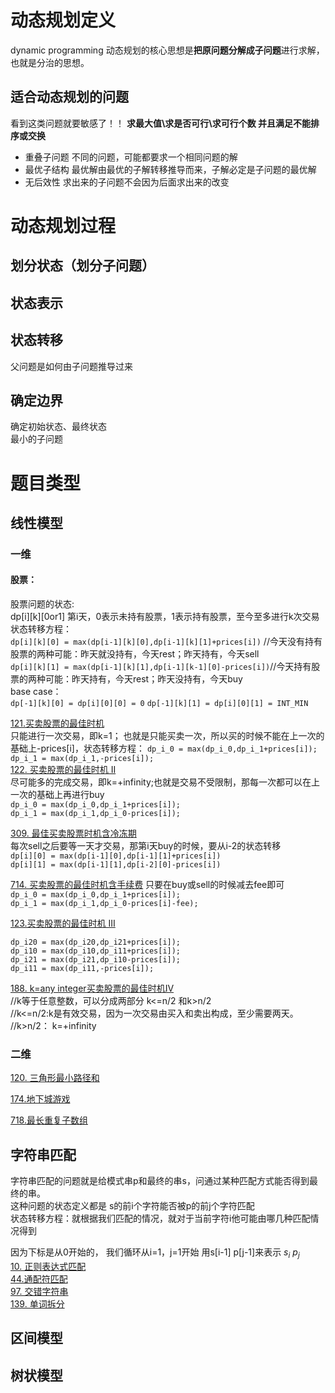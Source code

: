 

# 动态规划定义
dynamic programming
动态规划的核心思想是**把原问题分解成子问题**进行求解，也就是分治的思想。  

## 适合动态规划的问题
看到这类问题就要敏感了！！
**求最大值\求是否可行\求可行个数 并且满足不能排序或交换**
- 重叠子问题
  不同的问题，可能都要求一个相同问题的解
- 最优子结构
  最优解由最优的子解转移推导而来，子解必定是子问题的最优解
- 无后效性
  求出来的子问题不会因为后面求出来的改变

# 动态规划过程
## 划分状态（划分子问题）
## 状态表示
## 状态转移
父问题是如何由子问题推导过来
## 确定边界
确定初始状态、最终状态  
最小的子问题
# 题目类型
## 线性模型
### 一维
#### 股票：   
股票问题的状态:  
dp[i][k][0or1] 第i天，0表示未持有股票，1表示持有股票，至今至多进行k次交易  
状态转移方程：  
`dp[i][k][0] = max(dp[i-1][k][0],dp[i-1][k][1]+prices[i])` //今天没有持有股票的两种可能：昨天就没持有，今天rest；昨天持有，今天sell   
`dp[i][k][1] = max(dp[i-1][k][1],dp[i-1][k-1][0]-prices[i])`//今天持有股票的两种可能：昨天持有，今天rest；昨天没持有，今天buy    
base case：   
`dp[-1][k][0] = dp[i][0][0] = 0`
`dp[-1][k][1] = dp[i][0][1] = INT_MIN`

[121.买卖股票的最佳时机](https://github.com/florazxf/LeetCode/blob/master/dp/*121.k%3D1%20%E4%B9%B0%E5%8D%96%E8%82%A1%E7%A5%A8%E7%9A%84%E6%9C%80%E4%BD%B3%E6%97%B6%E6%9C%BA.cpp)  
只能进行一次交易，即k=1； 也就是只能买卖一次，所以买的时候不能在上一次的基础上-prices[i]，状态转移方程：
`dp_i_0 = max(dp_i_0,dp_i_1+prices[i]);`  
`dp_i_1 = max(dp_i_1,-prices[i]);`  
[122. 买卖股票的最佳时机 II](https://github.com/florazxf/LeetCode/blob/master/dp/*122.k%3D%2Binfinity%20%E4%B9%B0%E5%8D%96%E8%82%A1%E7%A5%A8%E7%9A%84%E6%9C%80%E4%BD%B3%E6%97%B6%E6%9C%BA%20II.cpp)   
尽可能多的完成交易，即k=+infinity;也就是交易不受限制，那每一次都可以在上一次的基础上再进行buy  
`dp_i_0 = max(dp_i_0,dp_i_1+prices[i]);`   
`dp_i_1 = max(dp_i_1,dp_i_0-prices[i]);`  

[309. 最佳买卖股票时机含冷冻期](https://github.com/florazxf/LeetCode/blob/master/dp/*309.k%3D%2Binfinity%20with%20cooldown%20%E6%9C%80%E4%BD%B3%E4%B9%B0%E5%8D%96%E8%82%A1%E7%A5%A8%E6%97%B6%E6%9C%BA%E5%90%AB%E5%86%B7%E5%86%BB%E6%9C%9F.cpp)  
每次sell之后要等一天才交易，那第i天buy的时候，要从i-2的状态转移  
`dp[i][0] = max(dp[i-1][0],dp[i-1][1]+prices[i])`  
`dp[i][1] = max(dp[i-1][1],dp[i-2][0]-prices[i])`  

[714. 买卖股票的最佳时机含手续费](https://github.com/florazxf/LeetCode/blob/master/dp/*714.%20k%3Dinfinity%20with%20fee%E4%B9%B0%E5%8D%96%E8%82%A1%E7%A5%A8%E7%9A%84%E6%9C%80%E4%BD%B3%E6%97%B6%E6%9C%BA%E5%90%AB%E6%89%8B%E7%BB%AD%E8%B4%B9.cpp)
只要在buy或sell的时候减去fee即可  
`dp_i_0 = max(dp_i_0,dp_i_1+prices[i]);`   
`dp_i_1 = max(dp_i_1,dp_i_0-prices[i]-fee);`  

[123.买卖股票的最佳时机 III](https://github.com/florazxf/LeetCode/blob/master/dp/*123.k%3D2%20%E4%B9%B0%E5%8D%96%E8%82%A1%E7%A5%A8%E7%9A%84%E6%9C%80%E4%BD%B3%E6%97%B6%E6%9C%BA%20III.cpp)
```
dp_i20 = max(dp_i20,dp_i21+prices[i]);
dp_i10 = max(dp_i10,dp_i11+prices[i]);
dp_i21 = max(dp_i21,dp_i10-prices[i]);
dp_i11 = max(dp_i11,-prices[i]);
```

[188. k=any integer买卖股票的最佳时机IV](https://github.com/florazxf/LeetCode/blob/master/dp/*188.%20k%3Dany%20integer%E4%B9%B0%E5%8D%96%E8%82%A1%E7%A5%A8%E7%9A%84%E6%9C%80%E4%BD%B3%E6%97%B6%E6%9C%BA%20IV.cpp)  
//k等于任意整数，可以分成两部分 k<=n/2 和k>n/2  
//k<=n/2:k是有效交易，因为一次交易由买入和卖出构成，至少需要两天。  
//k>n/2： k=+infinity  

### 二维
[120. 三角形最小路径和](https://github.com/florazxf/LeetCode/blob/master/dp/120.%20%E4%B8%89%E8%A7%92%E5%BD%A2%E6%9C%80%E5%B0%8F%E8%B7%AF%E5%BE%84%E5%92%8C.cpp)  

[174.地下城游戏](https://github.com/florazxf/LeetCode/blob/master/dp/174.%20%E5%9C%B0%E4%B8%8B%E5%9F%8E%E6%B8%B8%E6%88%8F.cpp)

[718.最长重复子数组](https://github.com/florazxf/LeetCode/blob/master/dp/718.%20%E6%9C%80%E9%95%BF%E9%87%8D%E5%A4%8D%E5%AD%90%E6%95%B0%E7%BB%84.cpp)

## 字符串匹配
字符串匹配的问题就是给模式串p和最终的串s，问通过某种匹配方式能否得到最终的串。   
这种问题的状态定义都是 s的前i个字符能否被p的前j个字符匹配    
状态转移方程：就根据我们匹配的情况，就对于当前字符i他可能由哪几种匹配情况得到  

因为下标是从0开始的， 我们循环从i=1，j=1开始 用s[i-1] p[j-1]来表示 $s_i$ $p_j$  
[10. 正则表达式匹配](https://github.com/florazxf/LeetCode/blob/master/dp/*10.%20%E6%AD%A3%E5%88%99%E8%A1%A8%E8%BE%BE%E5%BC%8F%E5%8C%B9%E9%85%8D.cpp)  
[44.通配符匹配](https://github.com/florazxf/LeetCode/blob/master/dp/44.%20%E9%80%9A%E9%85%8D%E7%AC%A6%E5%8C%B9%E9%85%8D.cpp)  
[97. 交错字符串](https://github.com/florazxf/LeetCode/blob/master/dp/97.%20%E4%BA%A4%E9%94%99%E5%AD%97%E7%AC%A6%E4%B8%B2.cpp)   
[139. 单词拆分](https://github.com/florazxf/LeetCode/blob/master/dp/*139.%20%E5%8D%95%E8%AF%8D%E6%8B%86%E5%88%86.cpp)  
## 区间模型  
## 树状模型
